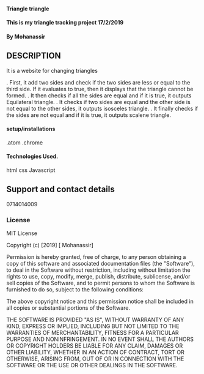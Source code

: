 #### Triangle triangle
#### This is my triangle tracking project 17/2/2019
#### By Mohanassir

## DESCRIPTION
It is a website for changing triangles

. First, it add two sides and check if the two sides are less or equal to the third side. If  it evaluates to true, then it displays that the triangle cannot be formed.
. It then checks if all the sides are equal and if it is true, it outputs Equilateral triangle.
. It checks if two sides are equal and the other side is not equal to the other sides, it outputs isosceles triangle.
. It finally checks if the sides are not equal and if it is true, it outputs scalene triangle.


#### setup/installations
.atom
.chrome

#### Technologies Used.
html
css
Javascript

## Support and contact details
 0714014009

### License
MIT License

Copyright (c) [2019] [ Mohanassir]

Permission is hereby granted, free of charge, to any person obtaining a copy
of this software and associated documentation files (the "Software"), to deal
in the Software without restriction, including without limitation the rights
to use, copy, modify, merge, publish, distribute, sublicense, and/or sell
copies of the Software, and to permit persons to whom the Software is
furnished to do so, subject to the following conditions:

The above copyright notice and this permission notice shall be included in all
copies or substantial portions of the Software.

THE SOFTWARE IS PROVIDED "AS IS", WITHOUT WARRANTY OF ANY KIND, EXPRESS OR
IMPLIED, INCLUDING BUT NOT LIMITED TO THE WARRANTIES OF MERCHANTABILITY,
FITNESS FOR A PARTICULAR PURPOSE AND NONINFRINGEMENT. IN NO EVENT SHALL THE
AUTHORS OR COPYRIGHT HOLDERS BE LIABLE FOR ANY CLAIM, DAMAGES OR OTHER
LIABILITY, WHETHER IN AN ACTION OF CONTRACT, TORT OR OTHERWISE, ARISING FROM,
OUT OF OR IN CONNECTION WITH THE SOFTWARE OR THE USE OR OTHER DEALINGS IN THE
SOFTWARE.
